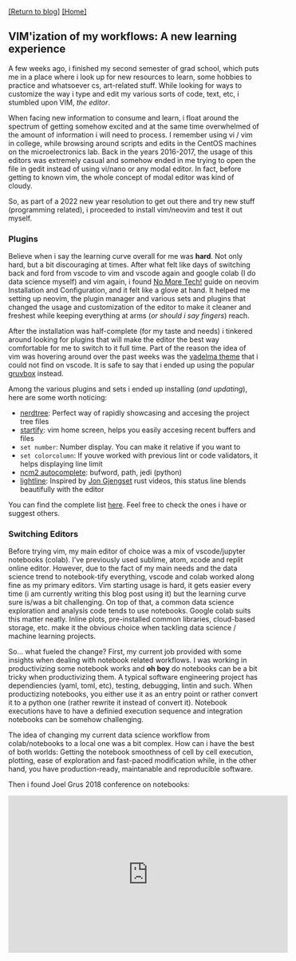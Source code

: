 [\[Return to blog\]](index.md) [\[Home\]](../index.md)

## VIM'ization of my workflows: A new learning experience

A few weeks ago, i finished my second semester of grad school, which puts me in
a place where i look up for new resources to learn, some hobbies to practice and 
whatsoever cs, art-related stuff. While looking for ways to customize the way i
type and edit my various sorts of code, text, etc, i stumbled upon VIM, *the editor*.

When facing new information to consume and learn, i float around the spectrum of
getting somehow excited and at the same time overwhelmed of the amount of information
i will need to process. I remember using vi / vim in college, while browsing around 
scripts and edits in the CentOS machines on the microelectronics lab. Back in the
years 2016-2017, the usage of this editors was extremely casual and somehow ended in
me trying to open the file in gedit instead of using vi/nano or any modal editor. In
fact, before getting to known vim, the whole concept of modal editor was kind of cloudy.

So, as part of a 2022 new year resolution to get out there and try new stuff (programming
related), i proceeded  to install vim/neovim and test it out myself.

### Plugins

Believe when i say the learning curve overall for me was **hard**. Not only hard, but
a bit discouraging at times. After what felt like days of switching back and ford
from vscode to vim and vscode again and google colab (I do data science myself) and vim
again, i found [No More Tech!](https://www.youtube.com/watch?v=ZEFXeRIFvN0) guide on neovim Installation and Configuration, and it
felt like a glove at hand. It helped me setting up neovim, the plugin manager and 
various sets and plugins that changed the usage and customization of the editor
to make it cleaner and freshest while keeping everything at arms (*or should i say fingers*)
reach. 

After the installation was half-complete (for my taste and needs) i tinkered
around looking for plugins that will make the editor the best way comfortable for me
to switch to it full time. Part of the reason the idea of vim was hovering around over
the past weeks was the [vadelma theme](https://github.com/severij/vadelma) that i could not find on vscode. It is safe
to say that i ended up using the popular [gruvbox](https://github.com/morhetz/gruvbox) instead.

Among the various plugins and sets i ended up installing (*and updating*), here are some worth noticing:

- [nerdtree](https://github.com/preservim/nerdtree): Perfect way of rapidly showcasing and accesing the project tree files
- [startify](https://github.com/mhinz/vim-startify): vim home screen, helps you easily accesing recent buffers and files
- `set number`: Number display. You can make it relative if you want to
- `set colorcolumn`: If youve worked with previous lint or code validators, it helps displaying line limit
- [ncm2 autocomplete](https://github.com/ncm2/ncm2): bufword, path, jedi (python)
- [lightline](https://github.com/itchyny/lightline.vim): Inspired by 
[Jon Gjengset](https://www.youtube.com/channel/UC_iD0xppBwwsrM9DegC5cQQ)
rust videos, this status line blends beautifully with the editor

You can find the complete list [here](https://github.com/cubicles/vim). Feel free to check the ones i have or suggest others.

### Switching Editors

Before trying vim, my main editor of choice was a mix of vscode/jupyter notebooks (colab).
I've previously used sublime, atom, xcode and replit online editor. However, due to the fact
of my main needs and the data science trend to notebook-tify everything, vscode and colab
worked along fine as my primary editors. Vim starting usage is hard, it gets easier every time
(i am currently writing this blog post using it) but the learning curve sure is/was a bit
challenging. On top of that, a common data science exploration and analysis code tends to
use notebooks. Google colab suits this matter neatly. Inline plots, pre-installed common
libraries, cloud-based storage, etc. make it the obvious choice when tackling data science /
machine learning projects. 

So... what fueled the change? First, my current job provided with some insights when
dealing with notebook related workflows. I was working in productivizing some notebook
works and **oh boy** do notebooks can be a bit tricky when productivizing them. A typical 
software engineering project has dependiencies (yaml, toml, etc), testing, debugging, lintin
and such. When productizing notebooks, you either use it as an entry point or rather convert
it to a python one (rather rewrite it instead of convert it). Notebook executions have to have
a definied execution sequence and integration notebooks can be somehow challenging.

The idea of changing my current data science workflow from colab/notebooks to a local one was
a bit complex. How can i have the best of both worlds: Getting the notebook smoothness of
cell by cell execution, plotting, ease of exploration and fast-paced modification while, in the
other hand, you have production-ready, maintanable and reproducible software. 

Then i found Joel Grus 2018 conference on notebooks:

<iframe width="560" height="315" src="https://www.youtube.com/embed/7jiPeIFXb6U"
title="YouTube video player" frameborder="0" allow="accelerometer; autoplay; 
clipboard-write; encrypted-media; gyroscope; picture-in-picture" allowfullscreen></iframe>
